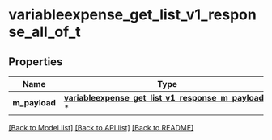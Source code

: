 # variableexpense_get_list_v1_response_all_of_t

## Properties
Name | Type | Description | Notes
------------ | ------------- | ------------- | -------------
**m_payload** | [**variableexpense_get_list_v1_response_m_payload_t**](variableexpense_get_list_v1_response_m_payload.md) \* |  | 

[[Back to Model list]](../README.md#documentation-for-models) [[Back to API list]](../README.md#documentation-for-api-endpoints) [[Back to README]](../README.md)


